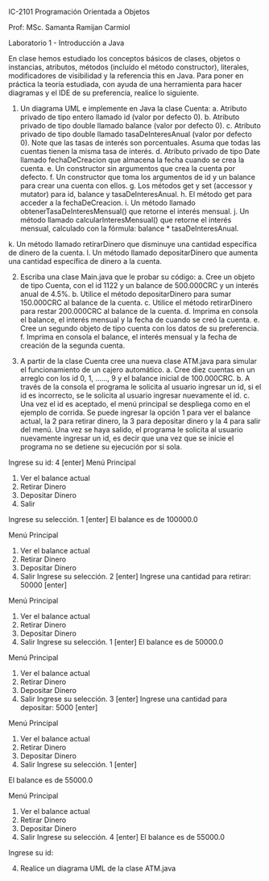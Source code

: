 IC-2101 Programación Orientada a Objetos

Prof: MSc. Samanta Ramijan Carmiol

Laboratorio 1 - Introducción a Java

En clase hemos estudiado los conceptos básicos de clases, objetos o instancias, atributos,
métodos (incluído el método constructor), literales, modificadores de visibilidad y la
referencia this en Java. Para poner en práctica la teoría estudiada, con ayuda de una
herramienta para hacer diagramas y el IDE de su preferencia, realice lo siguiente.

1. Un diagrama UML e implemente en Java la clase Cuenta:
a. Atributo privado de tipo entero llamado id (valor por defecto 0).
b. Atributo privado de tipo double llamado balance (valor por defecto 0).
c. Atributo privado de tipo double llamado tasaDeInteresAnual (valor por
defecto 0). Note que las tasas de interés son porcentuales. Asuma que todas
las cuentas tienen la misma tasa de interés.
d. Atributo privado de tipo Date llamado fechaDeCreacion que almacena la
fecha cuando se crea la cuenta.
e. Un constructor sin argumentos que crea la cuenta por defecto.
f. Un constructor que toma los argumentos de id y un balance para crear una
cuenta con ellos.
g. Los métodos get y set (accessor y mutator) para id, balance y
tasaDeInteresAnual.
h. El método get para acceder a la fechaDeCreacion.
i. Un método llamado obtenerTasaDeInteresMensual() que retorne el
interés mensual.
j. Un método llamado calcularInteresMensual() que retorne el interés
mensual, calculado con la fórmula:
balance * tasaDeInteresAnual.

k. Un método llamado retirarDinero que disminuye una cantidad específica
de dinero de la cuenta.
l. Un método llamado depositarDinero que aumenta una cantidad
específica de dinero a la cuenta.

2. Escriba una clase Main.java que le probar su código:
a. Cree un objeto de tipo Cuenta, con el id 1122 y un balance de 500.000CRC y
un interés anual de 4.5%.
b. Utilice el método depositarDinero para sumar 150.000CRC al balance de
la cuenta.
c. Utilice el método retirarDinero para restar 200.000CRC al balance de la
cuenta.
d. Imprima en consola el balance, el interés mensual y la fecha de cuando se
creó la cuenta.
e. Cree un segundo objeto de tipo cuenta con los datos de su preferencia.
f. Imprima en consola el balance, el interés mensual y la fecha de creación de la
segunda cuenta.

3. A partir de la clase Cuenta cree una nueva clase ATM.java para simular el
funcionamiento de un cajero automático.
a. Cree diez cuentas en un arreglo con los id 0, 1, ......, 9 y el balance inicial de
100.000CRC.
b. A través de la consola el programa le solicita al usuario ingresar un id, si el id
es incorrecto, se le solicita al usuario ingresar nuevamente el id.
c. Una vez el id es aceptado, el menú principal se despliega como en el ejemplo
de corrida. Se puede ingresar la opción 1 para ver el balance actual, la 2 para
retirar dinero, la 3 para depositar dinero y la 4 para salir del menú. Una vez se
haya salido, el programa le solicita al usuario nuevamente ingresar un id, es
decir que una vez que se inicie el programa no se detiene su ejecución por si
sola.

Ingrese su id: 4 [enter]
Menú Principal
1. Ver el balance actual
2. Retirar Dinero
3. Depositar Dinero
4. Salir

Ingrese su selección. 1 [enter]
El balance es de 100000.0

Menú Principal
1. Ver el balance actual
2. Retirar Dinero
3. Depositar Dinero
4. Salir
Ingrese su selección. 2 [enter]
Ingrese una cantidad para retirar: 50000 [enter]

Menú Principal
1. Ver el balance actual
2. Retirar Dinero
3. Depositar Dinero
4. Salir
Ingrese su selección. 1 [enter]
El balance es de 50000.0

Menú Principal
1. Ver el balance actual
2. Retirar Dinero
3. Depositar Dinero
4. Salir
Ingrese su selección. 3 [enter]
Ingrese una cantidad para depositar: 5000 [enter]

Menú Principal
1. Ver el balance actual
2. Retirar Dinero
3. Depositar Dinero
4. Salir
Ingrese su selección. 1 [enter]

El balance es de 55000.0

Menú Principal
1. Ver el balance actual
2. Retirar Dinero
3. Depositar Dinero
4. Salir
Ingrese su selección. 4 [enter]
El balance es de 55000.0

Ingrese su id:

4. Realice un diagrama UML de la clase ATM.java
